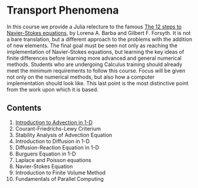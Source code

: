 # Transport Phenomena

In this course we provide a Julia relecture to the famous [The 12 steps to
Navier-Stokes equations](https://jose.theoj.org/papers/10.21105/jose.00021), by
Lorena A. Barba and Gilbert F. Forsyth. It is not a bare translation, but a
different approach to the problems with the addition of new elements. The final
goal must be seen not only as reaching the implementation of Navier-Stokes
equations, but learning the key ideas of finite differences before learning more
advanced and general numerical methods. Students who are undergoing Calculus
training should already meet the minimum requirements to follow this course.
Focus will be given not only on the numerical methods, but also how a computer
implementation should look like. This last point is the most distinctive point
from the work upon which it is based.

## Contents

1. [Introduction to Advection in 1-D](001-advection-1d.md)
1. Courant-Friedrichs-Lewy Criterium
1. Stability Analysis of Advection Equation
1. Introduction to Diffusion in 1-D
1. Diffusion-Reaction Equation in 1-D
1. Burguers Equation in 1-D
1. Laplace and Poisson equations
1. Navier-Stokes Equation
1. Introduction to Finite Volume Method
1. Fundamentals of Parallel Computing
